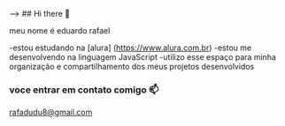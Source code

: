  --> ## Hi there 👋

 meu nome é eduardo rafael 

   -estou estudando na [alura] (https://www.alura.com.br) 
   -estou me desenvolvendo na linguagem JavaScript
   -utilizo esse espaço para minha organização e compartilhamento dos meus projetos desenvolvidos 

   ### voce entrar em contato comigo 📫

   rafadudu8@gmail.com
   


